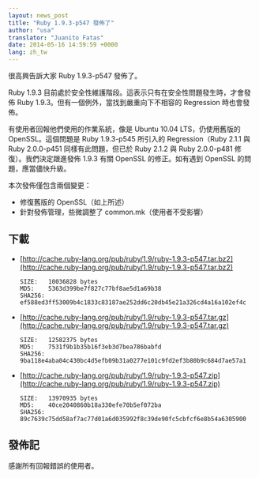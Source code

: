 ```yaml
---
layout: news_post
title: "Ruby 1.9.3-p547 發佈了"
author: "usa"
translator: "Juanito Fatas"
date: 2014-05-16 14:59:59 +0000
lang: zh_tw
---
```


很高興告訴大家 Ruby 1.9.3-p547 發佈了。

Ruby 1.9.3 目前處於安全性維護階段。這表示只有在安全性問題發生時，才會發佈 Ruby 1.9.3。但有一個例外，當找到嚴重向下不相容的 Regression 時也會發佈。

有使用者回報他們使用的作業系統，像是 Ubuntu 10.04 LTS，仍使用舊版的 OpenSSL。這個問題是 Ruby 1.9.3-p545 所引入的 Regression（Ruby 2.1.1 與 Ruby 2.0.0-p451 同樣有此問題，但已於 Ruby 2.1.2 與 Ruby 2.0.0-p481 修復）。我們決定跟進發佈 1.9.3 有關 OpenSSL 的修正。如有遇到 OpenSSL 的問題，應當儘快升級。

本次發佈僅包含兩個變更：

* 修復舊版的 OpenSSL（如上所述）
* 針對發佈管理，些微調整了 common.mk（使用者不受影響）

## 下載

* [http://cache.ruby-lang.org/pub/ruby/1.9/ruby-1.9.3-p547.tar.bz2](http://cache.ruby-lang.org/pub/ruby/1.9/ruby-1.9.3-p547.tar.bz2)

      SIZE:   10036828 bytes
      MD5:    5363d399be7f827c77bf8ae5d1a69b38
      SHA256: ef588ed3ff53009b4c1833c83187ae252dd6c20db45e21a326cd4a16a102ef4c

* [http://cache.ruby-lang.org/pub/ruby/1.9/ruby-1.9.3-p547.tar.gz](http://cache.ruby-lang.org/pub/ruby/1.9/ruby-1.9.3-p547.tar.gz)

      SIZE:   12582375 bytes
      MD5:    7531f9b1b35b16f3eb3d7bea786babfd
      SHA256: 9ba118e4aba04c430bc4d5efb09b31a0277e101c9fd2ef3b80b9c684d7ae57a1

* [http://cache.ruby-lang.org/pub/ruby/1.9/ruby-1.9.3-p547.zip](http://cache.ruby-lang.org/pub/ruby/1.9/ruby-1.9.3-p547.zip)

      SIZE:   13970935 bytes
      MD5:    40ce2040860b18a330efe70b5ef072ba
      SHA256: 89c7639c75dd58af7ac77d01a6d035992f8c39de90fc5cbfcf6e8b54a6305900

## 發佈記

感謝所有回報錯誤的使用者。
